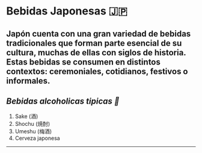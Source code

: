 # Bebidas Japonesas 🇯🇵
Japón cuenta con una gran variedad de bebidas tradicionales que forman parte esencial de su cultura, muchas de ellas con siglos de historia. Estas bebidas se consumen en distintos contextos: ceremoniales, cotidianos, festivos o informales.
---
## *Bebidas alcoholicas tipicas 🍻*
1. Sake (酒)
2. Shochu (焼酎)
3. Umeshu (梅酒)
4. Cerveza japonesa
---
